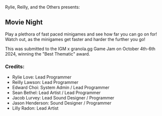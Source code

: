 Rylie, Reilly, and the Others presents:
## Movie Night ##

Play a plethora of fast paced minigames and see how far you can go on for! Watch out, as the minigames get faster and harder the further you go!

This was submitted to the IGM x granola.gg Game Jam on October 4th-6th 2024, winning the "Best Thematic" award. 

### Credits: ###
- Rylie Love: Lead Programmer
- Reilly Lawson: Lead Programmer
- Edward Choi: System Admin / Lead Programmer
- Sean Bethel: Lead Artist / Lead Programmer
- Jacob Lurvey: Lead Sound Designer / Programmer
- Jason Henderson: Sound Designer / Programmer
- Lilly Radon: Lead Artist
